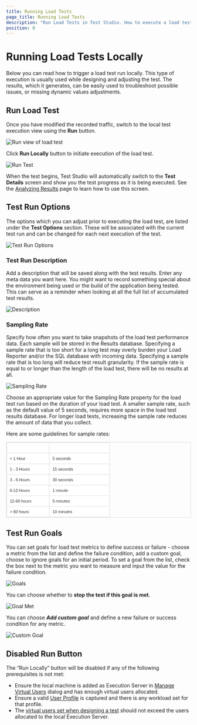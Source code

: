 ```yaml
---
title: Running Load Tests
page_title: Running Load Tests
description: "Run Load Tests in Test Studio. How to execute a load test in Test Studio"
position: 0
---
```

# Running Load Tests Locally

Below you can read how to trigger a load test run locally. This type of execution is usually used while designing and adjusting the test. The results, which it generates, can be easily used to troubleshoot possible issues, or missing dynamic values adjustments.

## Run Load Test

Once you have modified the recorded traffic, switch to the local test execution view using the **Run** button.

![Run view of load test][1]

Click **Run Locally** button to initiate execution of the load test.

![Run Test][7]

When the test begins, Test Studio will automatically switch to the **Test Details** screen and show you the test progress as it is being executed. See the <a href="/features/testing-types/load-testing/analyzing-results" target="_blank">Analyzing Results</a> page to learn how to use this screen.

## Test Run Options

The options which you can adjust prior to executing the load test, are listed under the **Test Options** section. These will be associated with the current test run and can be changed for each next execution of the test.

![Test Run Options][1a]

### Test Run Description

Add a description that will be saved along with the test results. Enter any meta data you want here. You might want to record something special about the environment being used or the build of the application being tested. This can serve as a reminder when looking at all the full list of accumulated test results.

![Description][2]

### Sampling Rate

Specify how often you want to take snapshots of the load test performance data. Each sample will be stored in the Results database. Specifying a sample rate that is too short for a long test may overly burden your Load Reporter and/or the SQL database with incoming data. Specifying a sample rate that is too long will reduce test result granularity. If the sample rate is equal to or longer than the length of the load test, there will be no results at all.

![Sampling Rate][3]

Choose an appropriate value for the Sampling Rate property for the load test run based on the duration of your load test. A smaller sample rate, such as the default value of 5 seconds, requires more space in the load test results database. For longer load tests, increasing the sample rate reduces the amount of data that you collect.

Here are some guidelines for sample rates:

<style>
table.docs {
font-family: verdana,arial,sans-serif;
font-size:11px;
color:#333333;
border: 1px solid #dbdbdb;
border-collapse: collapse;
}
table.docs th {
color:#fff;
background-color:#00аб8е;
border: 1px solid #dbdbdb;
padding: 8px;
}
table.docs tr {
background-color:#ffffff;
}
table.docs td {
border: 1px solid #dbdbdb;
padding: 8px;
}

</style>
<table class="docs">
<tr>
	<th>Load Test Duration</th><th>Recommended Sample Rate</th>
</tr>
<tr>
	<td>< 1 Hour</td><td>5 seconds </td>
</tr>
<tr>
	<td>1 - 3 Hours</td><td>15 seconds</td>
</tr>
<tr>
	<td>3 - 6 Hours</td><td>30 seconds</td>
</tr>
<tr>
	<td>6-12 Hours</td><td>1 minute</td>
</tr>
<tr>
	<td>12-60 hours</td><td>5 minutes</td>
</tr>
<tr>
	<td>> 60 hours</td><td>10 minutes</td>
</tr>
</table>

## Test Run Goals

You can set goals for load test metrics to define success or failure - choose a metric from the list and define the failure condition, add a custom goal, choose to ignore goals for an initial period. To set a goal from the list, check the box next to the metric you want to measure and input the value for the failure condition.

![Goals][4]

You can choose whether to **stop the test if this goal is met**.

![Goal Met][5]

You can choose ***Add custom goal*** and define a new failure or success condition for any metric.

![Custom Goal][6]

## Disabled Run Button

The “Run Locally” button will be disabled if any of the following prerequisites is not met:

- Ensure the local machine is added as Execution Server in <a href="/features/testing-types/load-testing/managing-vu" target="_blank">Manage Virtual Users</a> dialog and has enough virtual users allocated.
- Ensure a valid <a href="/features/testing-types/load-testing/adding-user-profiles" target="_blank">User Profile</a> is captured and there is any workload set for that profile.
- The <a href="/features/testing-types/load-testing/test-settings#available-users" target="_blank">virtual users set when designing a test</a> should not exceed the users allocated to the local Execution Server.

[1]: /img/features/testing-types/load-testing/running-tests/fig1.png
[1a]: /img/features/testing-types/load-testing/running-tests/fig1a.png
[2]: /img/features/testing-types/load-testing/running-tests/fig2.png
[3]: /img/features/testing-types/load-testing/running-tests/fig3.png
[4]: /img/features/testing-types/load-testing/running-tests/fig4.png
[5]: /img/features/testing-types/load-testing/running-tests/fig5.png
[6]: /img/features/testing-types/load-testing/running-tests/fig6.png
[7]: /img/features/testing-types/load-testing/running-tests/fig7.png
